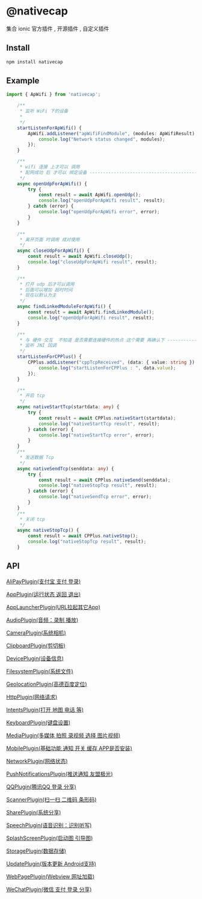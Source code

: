 # @nativecap

 集合 ionic 官方插件 , 开源插件 , 自定义插件

## Install

```bash
npm install nativecap
```

## Example

```typescript
import { ApWifi } from 'nativecap';

    /**
     * 监听 WiFi 下的设备
     * 
     */
    startListenForApWifi() {
        ApWifi.addListener("apWifiFindModule", (modules: ApWifiResult) => {
            console.log("Network status changed", modules);
        });
    }

    /**
     * wifi 连接 上才可以 调用
     * 配网成功 后 才可以 绑定设备 -------------------------------------------------
     */
    async openUdpForApWifi() {
        try {
            const result = await ApWifi.openUdp();
            console.log("openUdpForApWifi result", result);
        } catch (error) {
            console.log("openUdpForApWifi error", error);
        }
    }

    /**
     * 离开页面 时调用 成对使用
     */
    async closeUdpForApWifi() {
        const result = await ApWifi.closeUdp();
        console.log("closeUdpForApWifi result", result);
    }

    /**
     * 打开 udp 后才可以调用
     * 后面可以增加 超时时间
     * 现在以默认为主
     */
    async findLinkedModuleForApWifi() {
        const result = await ApWifi.findLinkedModule();
        console.log("openUdpForApWifi result", result);
    }

    /**
     * 与 硬件 交互  不知道 是否需要连接硬件的热点 这个需要 再确认下 ---------------------
     * 监听 JNI 回调
     */
    startListenForCPPlus() {
        CPPlus.addListener("cppTcpReceived", (data: { value: string }) => {
            console.log("startListenForCPPlus : ", data.value);
        });
    }

    /**
     * 开启 tcp
     */
    async nativeStartTcp(startdata: any) {
        try {
            const result = await CPPlus.nativeStart(startdata);
            console.log("nativeStartTcp result", result);
        } catch (error) {
            console.log("nativeStartTcp error", error);
        }
    }
    /**
     * 发送数据 Tcp
     */
    async nativeSendTcp(senddata: any) {
        try {
            const result = await CPPlus.nativeSend(senddata);
            console.log("nativeStopTcp result", result);
        } catch (error) {
            console.log("nativeSendTcp error", error);
        }
    }
    /**
     * 关闭 tcp
     */
    async nativeStopTcp() {
        const result = await CPPlus.nativeStop();
        console.log("nativeStopTcp result", result);
    }

```

## API

<docgen-index>


[AliPayPlugin(支付宝 支付 登录)](./scripts/apis/alipay.md)

[AppPlugin(运行状态 返回 退出)](./scripts/apis/app.md)

[AppLauncherPlugin(URL拉起其它App)](./scripts/apis/app-launcher.md)

[AudioPlugin(音频：录制 播放)](./scripts/apis/audio.md)

[CameraPlugin(系统相机)](./scripts/apis/camrea.md)

[ClipboardPlugin(剪切板)](./scripts/apis/clipboard.md)

[DevicePlugin(设备信息)](./scripts/apis/device.md)

[FilesystemPlugin(系统文件)](./scripts/apis/filesystem.md)

[GeolocationPlugin(高德百度定位)](./scripts/apis/geolocation.md)

[HttpPlugin(网络请求)](./scripts/apis/http.md)

[IntentsPlugin(打开 地图 电话 等)](./scripts/apis/intents.md)

[KeyboardPlugin(键盘设置)](./scripts/apis/keyboard.md)

[MediaPlugin(多媒体 拍照 录视频 选择 图片视频)](./scripts/apis/media.md)

[MobilePlugin(基础功能 通知 开关 缓存 APP是否安装)](./scripts/apis/http.md)

[NetworkPlugin(网络状态)](./scripts/apis/network.md)

[PushNotificationsPlugin(推送通知 友盟极光)](./scripts/apis/push-notifications.md)

[QQPlugin(腾讯QQ 登录 分享)](./scripts/apis/qq.md)

[ScannerPlugin(扫一扫 二维码 条形码)](./scripts/apis/scanner.md)

[SharePlugin(系统分享)](./scripts/apis/share.md)

[SpeechPlugin(语音识别：识别听写)](./scripts/apis/speech.md)

[SplashScreenPlugin(启动图 引导图)](./scripts/apis/splash-screen.md)

[StoragePlugin(数据存储)](./scripts/apis/storage.md)

[UpdatePlugin(版本更新 Android支持)](./scripts/apis/update.md)

[WebPagePlugin(Webview 网址加载)](./scripts/apis/webpage.md)

[WeChatPlugin(微信 支付 登录 分享)](./scripts/apis/webpage.md)


</docgen-index>


